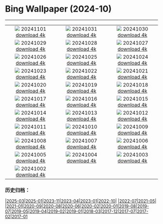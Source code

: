 # Bing Wallpaper (2024-10)
**************
| | | |
| :----: | :----: | :----: |
| ![](https://www.bing.com/th?id=OHR.GargoyleParis_EN-US4049828558_1920x1080.jpg) 20241101 [download 4k](https://www.bing.com/th?id=OHR.GargoyleParis_EN-US4049828558_UHD.jpg) | ![](https://www.bing.com/th?id=OHR.HauntedEdinburgh_EN-US3906244993_1920x1080.jpg) 20241031 [download 4k](https://www.bing.com/th?id=OHR.HauntedEdinburgh_EN-US3906244993_UHD.jpg) | ![](https://www.bing.com/th?id=OHR.GreatOwl_EN-US3778222109_1920x1080.jpg) 20241030 [download 4k](https://www.bing.com/th?id=OHR.GreatOwl_EN-US3778222109_UHD.jpg) |
| ![](https://www.bing.com/th?id=OHR.PumpkinMist_EN-US3686565863_1920x1080.jpg) 20241029 [download 4k](https://www.bing.com/th?id=OHR.PumpkinMist_EN-US3686565863_UHD.jpg) | ![](https://www.bing.com/th?id=OHR.PolarBearHug_EN-US3461212514_1920x1080.jpg) 20241028 [download 4k](https://www.bing.com/th?id=OHR.PolarBearHug_EN-US3461212514_UHD.jpg) | ![](https://www.bing.com/th?id=OHR.GhostForest_EN-US3389955484_1920x1080.jpg) 20241027 [download 4k](https://www.bing.com/th?id=OHR.GhostForest_EN-US3389955484_UHD.jpg) |
| ![](https://www.bing.com/th?id=OHR.MontBlancMassif_EN-US3284638409_1920x1080.jpg) 20241026 [download 4k](https://www.bing.com/th?id=OHR.MontBlancMassif_EN-US3284638409_UHD.jpg) | ![](https://www.bing.com/th?id=OHR.BodieCalifornia_EN-US3185568116_1920x1080.jpg) 20241025 [download 4k](https://www.bing.com/th?id=OHR.BodieCalifornia_EN-US3185568116_UHD.jpg) | ![](https://www.bing.com/th?id=OHR.MadameSherriCastle_EN-US3066456106_1920x1080.jpg) 20241024 [download 4k](https://www.bing.com/th?id=OHR.MadameSherriCastle_EN-US3066456106_UHD.jpg) |
| ![](https://www.bing.com/th?id=OHR.MonsterDoor_EN-US2973387472_1920x1080.jpg) 20241023 [download 4k](https://www.bing.com/th?id=OHR.MonsterDoor_EN-US2973387472_UHD.jpg) | ![](https://www.bing.com/th?id=OHR.AutumnCypress_EN-US2771131028_1920x1080.jpg) 20241022 [download 4k](https://www.bing.com/th?id=OHR.AutumnCypress_EN-US2771131028_UHD.jpg) | ![](https://www.bing.com/th?id=OHR.SmilingSloth_EN-US2707836219_1920x1080.jpg) 20241021 [download 4k](https://www.bing.com/th?id=OHR.SmilingSloth_EN-US2707836219_UHD.jpg) |
| ![](https://www.bing.com/th?id=OHR.DenderaTemple_EN-US2605709637_1920x1080.jpg) 20241020 [download 4k](https://www.bing.com/th?id=OHR.DenderaTemple_EN-US2605709637_UHD.jpg) | ![](https://www.bing.com/th?id=OHR.CentralParkAutumn_EN-US2354288950_1920x1080.jpg) 20241019 [download 4k](https://www.bing.com/th?id=OHR.CentralParkAutumn_EN-US2354288950_UHD.jpg) | ![](https://www.bing.com/th?id=OHR.MarsDunes_EN-US3465209450_1920x1080.jpg) 20241018 [download 4k](https://www.bing.com/th?id=OHR.MarsDunes_EN-US3465209450_UHD.jpg) |
| ![](https://www.bing.com/th?id=OHR.FossilsDorset_EN-US9782204825_1920x1080.jpg) 20241017 [download 4k](https://www.bing.com/th?id=OHR.FossilsDorset_EN-US9782204825_UHD.jpg) | ![](https://www.bing.com/th?id=OHR.MaraMigration_EN-US9704012409_1920x1080.jpg) 20241016 [download 4k](https://www.bing.com/th?id=OHR.MaraMigration_EN-US9704012409_UHD.jpg) | ![](https://www.bing.com/th?id=OHR.PuebloNankoweap_EN-US9631367700_1920x1080.jpg) 20241015 [download 4k](https://www.bing.com/th?id=OHR.PuebloNankoweap_EN-US9631367700_UHD.jpg) |
| ![](https://www.bing.com/th?id=OHR.AlcazarSeville_EN-US9523655289_1920x1080.jpg) 20241014 [download 4k](https://www.bing.com/th?id=OHR.AlcazarSeville_EN-US9523655289_UHD.jpg) | ![](https://www.bing.com/th?id=OHR.QuebecDuck_EN-US9387855720_1920x1080.jpg) 20241013 [download 4k](https://www.bing.com/th?id=OHR.QuebecDuck_EN-US9387855720_UHD.jpg) | ![](https://www.bing.com/th?id=OHR.CelticColours_EN-US9284206130_1920x1080.jpg) 20241012 [download 4k](https://www.bing.com/th?id=OHR.CelticColours_EN-US9284206130_UHD.jpg) |
| ![](https://www.bing.com/th?id=OHR.KochiaJapan_EN-US9866955641_1920x1080.jpg) 20241011 [download 4k](https://www.bing.com/th?id=OHR.KochiaJapan_EN-US9866955641_UHD.jpg) | ![](https://www.bing.com/th?id=OHR.AspensColorado_EN-US9105602602_1920x1080.jpg) 20241010 [download 4k](https://www.bing.com/th?id=OHR.AspensColorado_EN-US9105602602_UHD.jpg) | ![](https://www.bing.com/th?id=OHR.MototiOctopus_EN-US8820270832_1920x1080.jpg) 20241009 [download 4k](https://www.bing.com/th?id=OHR.MototiOctopus_EN-US8820270832_UHD.jpg) |
| ![](https://www.bing.com/th?id=OHR.ElbePhilharmonic_EN-US8658450086_1920x1080.jpg) 20241008 [download 4k](https://www.bing.com/th?id=OHR.ElbePhilharmonic_EN-US8658450086_UHD.jpg) | ![](https://www.bing.com/th?id=OHR.SoranoItaly_EN-US2208208147_1920x1080.jpg) 20241007 [download 4k](https://www.bing.com/th?id=OHR.SoranoItaly_EN-US2208208147_UHD.jpg) | ![](https://www.bing.com/th?id=OHR.ElephantTeacher_EN-US8363933732_1920x1080.jpg) 20241006 [download 4k](https://www.bing.com/th?id=OHR.ElephantTeacher_EN-US8363933732_UHD.jpg) |
| ![](https://www.bing.com/th?id=OHR.EuropaMoon_EN-US8269574935_1920x1080.jpg) 20241005 [download 4k](https://www.bing.com/th?id=OHR.EuropaMoon_EN-US8269574935_UHD.jpg) | ![](https://www.bing.com/th?id=OHR.TajMahalReflection_EN-US5053333041_1920x1080.jpg) 20241004 [download 4k](https://www.bing.com/th?id=OHR.TajMahalReflection_EN-US5053333041_UHD.jpg) | ![](https://www.bing.com/th?id=OHR.WindRiverAlaska_EN-US4993335597_1920x1080.jpg) 20241003 [download 4k](https://www.bing.com/th?id=OHR.WindRiverAlaska_EN-US4993335597_UHD.jpg) |
| ![](https://www.bing.com/th?id=OHR.HalfDomeYosemite_EN-US4890007214_1920x1080.jpg) 20241002 [download 4k](https://www.bing.com/th?id=OHR.HalfDomeYosemite_EN-US4890007214_UHD.jpg) |  |  |

### 历史归档：

|[2025-03](bing/2025-03/2025-03.md)|[2025-01](bing/2025-01/2025-01.md)|[2023-11](bing/2023-11/2023-11.md)|[2023-04](bing/2023-04/2023-04.md)|[2023-01](bing/2023-01/2023-01.md)|[2022-10](bing/2022-10/2022-10.md)|
|[2022-07](bing/2022-07/2022-07.md)|[2021-05](bing/2021-05/2021-05.md)|
|[2021-01](bing/2021-01/2021-01.md)|[2020-09](bing/2020-09/2020-09.md)|[2020-08](bing/2020-08/2020-08.md)|[2020-06](bing/2020-06/2020-06.md)|[2020-02](bing/2020-02/2020-02.md)|[2020-01](bing/2020-01/2020-01.md)|[2019-08](bing/2019-08/2019-08.md)|[2019-07](bing/2019-07/2019-07.md)|[2019-05](bing/2019-05/2019-05.md)|[2019-04](bing/2019-04/2019-04.md)|[2019-02](bing/2019-02/2019-02.md)|[2019-01](bing/2019-01/2019-01.md)|[2018-03](bing/2018-03/2018-03.md)|[2017-12](bing/2017-12/2017-12.md)|[2017-07](bing/2017-07/2017-07.md)|[2017-02](bing/2017-02/2017-02.md)|[2017-01](bing/2017-01/2017-01.md)